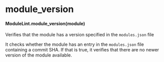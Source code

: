 # module_version

#### ModuleLint.module_version(module)

Verifies that the module has a version specified in the `modules.json` file

It checks whether the module has an entry in the `modules.json` file
containing a commit SHA. If that is true, it verifies that there are no
newer version of the module available.
